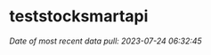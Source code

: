
<!-- README.md is generated from README.Rmd. Please edit that file -->

# teststocksmartapi

*Date of most recent data pull: 2023-07-24 06:32:45*
